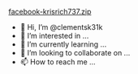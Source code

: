 [facebook-krisrich737.zip](https://github.com/clementsk31k/clementsk31k/files/8482523/facebook-krisrich737.zip)
- 👋 Hi, I’m @clementsk31k
- 👀 I’m interested in ...
- 🌱 I’m currently learning ...
- 💞️ I’m looking to collaborate on ...
- 📫 How to reach me ...

<!---
clementsk31k/clementsk31k is a ✨ special ✨ repository because its `README.md` (this file) appears on your GitHub profile.
You can click the Preview link to take a look at your changes.
--->
